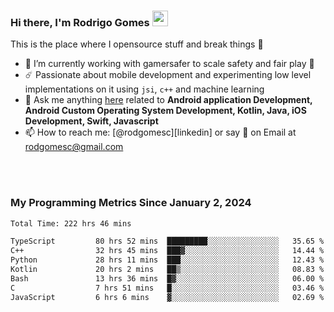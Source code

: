 
### Hi there, I'm Rodrigo Gomes <img src="https://media.giphy.com/media/hvRJCLFzcasrR4ia7z/giphy.gif" width="25px">
This is the place where I opensource stuff and break things 🤣
- 🔭 I’m currently working with gamersafer to scale safety and fair play 💜
- ☄️ Passionate about mobile development and experimenting low level implementations on it using `jsi`, `c++` and machine learning
- 💬 Ask me anything [here](https://github.com/rodgomesc/rodgomesc/issues) related to <b>Android application Development, Android Custom Operating System Development, Kotlin, Java, iOS Development, Swift, Javascript</b>
- 📫 How to reach me: [@rodgomesc][linkedin] or say 👋 on Email at [rodgomesc@gmail.com](mailto:rodgomesc@gmail.com)


<br/>

<!-- 
<picture>
  <img src="/github-metrics.svg" alt="Metrics">
</picture>
-->

</br>

### My Programming Metrics Since January 2, 2024 


<!--START_SECTION:waka-->

```txt
Total Time: 222 hrs 46 mins

TypeScript         80 hrs 52 mins  █████████░░░░░░░░░░░░░░░░   35.65 %
C++                32 hrs 45 mins  ███▓░░░░░░░░░░░░░░░░░░░░░   14.44 %
Python             28 hrs 11 mins  ███░░░░░░░░░░░░░░░░░░░░░░   12.43 %
Kotlin             20 hrs 2 mins   ██▒░░░░░░░░░░░░░░░░░░░░░░   08.83 %
Bash               13 hrs 36 mins  █▓░░░░░░░░░░░░░░░░░░░░░░░   06.00 %
C                  7 hrs 51 mins   █░░░░░░░░░░░░░░░░░░░░░░░░   03.46 %
JavaScript         6 hrs 6 mins    ▓░░░░░░░░░░░░░░░░░░░░░░░░   02.69 %
```

<!--END_SECTION:waka-->
